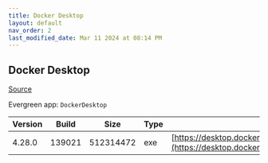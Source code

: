 ```yaml
---
title: Docker Desktop
layout: default
nav_order: 2
last_modified_date: Mar 11 2024 at 08:14 PM
---
```


## Docker Desktop

[Source](https://www.docker.com/products/docker-desktop/)

Evergreen app: `DockerDesktop`

| Version | Build  | Size      | Type | URI                                                                                                                                                                    |
| ------- | ------ | --------- | ---- | ---------------------------------------------------------------------------------------------------------------------------------------------------------------------- |
| 4.28.0  | 139021 | 512314472 | exe  | [https://desktop.docker.com/win/main/amd64/139021/Docker%20Desktop%20Installer.exe](https://desktop.docker.com/win/main/amd64/139021/Docker%20Desktop%20Installer.exe) |
